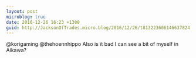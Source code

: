 ```yaml
---
layout: post
microblog: true
date: 2016-12-26 16:23 +1300
guid: http://JacksonOfTrades.micro.blog/2016/12/26/t813223606146637824.html
---
```

@korigaming @thehoennhippo Also is it bad I can see a bit of myself in Aikawa?
